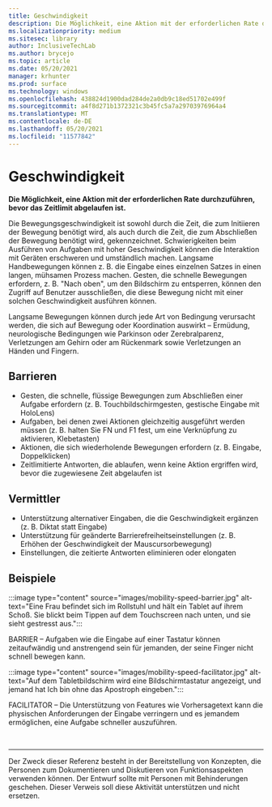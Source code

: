 ```yaml
---
title: Geschwindigkeit
description: Die Möglichkeit, eine Aktion mit der erforderlichen Rate durchzuführen, bevor das Zeitlimit abgelaufen ist
ms.localizationpriority: medium
ms.sitesec: library
author: InclusiveTechLab
ms.author: brycejo
ms.topic: article
ms.date: 05/20/2021
manager: krhunter
ms.prod: surface
ms.technology: windows
ms.openlocfilehash: 438824d1900dad284de2a0db9c18ed51702e499f
ms.sourcegitcommit: a4f8d271b1372321c3b45fc5a7a29703976964a4
ms.translationtype: MT
ms.contentlocale: de-DE
ms.lasthandoff: 05/20/2021
ms.locfileid: "11577842"
---
```

# <a name="speed"></a>Geschwindigkeit

**Die Möglichkeit, eine Aktion mit der erforderlichen Rate durchzuführen, bevor das Zeitlimit abgelaufen ist.**

Die Bewegungsgeschwindigkeit ist sowohl durch die Zeit, die zum Initiieren der Bewegung benötigt wird, als auch durch die Zeit, die zum Abschließen der Bewegung benötigt wird, gekennzeichnet. Schwierigkeiten beim Ausführen von Aufgaben mit hoher Geschwindigkeit können die Interaktion mit Geräten erschweren und umständlich machen. Langsame Handbewegungen können z. B. die Eingabe eines einzelnen Satzes in einen langen, mühsamen Prozess machen. Gesten, die schnelle Bewegungen erfordern, z. B. "Nach oben", um den Bildschirm zu entsperren, können den Zugriff auf Benutzer ausschließen, die diese Bewegung nicht mit einer solchen Geschwindigkeit ausführen können.

Langsame Bewegungen können durch jede Art von Bedingung verursacht werden, die sich auf Bewegung oder Koordination auswirkt – Ermüdung, neurologische Bedingungen wie Parkinson oder Zerebralparenz, Verletzungen am Gehirn oder am Rückenmark sowie Verletzungen an Händen und Fingern.


## <a name="barriers"></a>Barrieren
* Gesten, die schnelle, flüssige Bewegungen zum Abschließen einer Aufgabe erfordern (z. B. Touchbildschirmgesten, gestische Eingabe mit HoloLens)
* Aufgaben, bei denen zwei Aktionen gleichzeitig ausgeführt werden müssen (z. B. halten Sie FN und F1 fest, um eine Verknüpfung zu aktivieren, Klebetasten)
* Aktionen, die sich wiederholende Bewegungen erfordern (z. B. Eingabe, Doppelklicken)
* Zeitlimitierte Antworten, die ablaufen, wenn keine Aktion ergriffen wird, bevor die zugewiesene Zeit abgelaufen ist

## <a name="facilitators"></a>Vermittler

* Unterstützung alternativer Eingaben, die die Geschwindigkeit ergänzen (z. B. Diktat statt Eingabe)
* Unterstützung für geänderte Barrierefreiheitseinstellungen (z. B. Erhöhen der Geschwindigkeit der Mauscursorbewegung)
* Einstellungen, die zeitierte Antworten eliminieren oder elongaten


## <a name="examples"></a>Beispiele

:::image type="content" source="images/mobility-speed-barrier.jpg" alt-text="Eine Frau befindet sich im Rollstuhl und hält ein Tablet auf ihrem Schoß. Sie blickt beim Tippen auf dem Touchscreen nach unten, und sie sieht gestresst aus.":::

BARRIER – Aufgaben wie die Eingabe auf einer Tastatur können zeitaufwändig und anstrengend sein für jemanden, der seine Finger nicht schnell bewegen kann.

:::image type="content" source="images/mobility-speed-facilitator.jpg" alt-text="Auf dem Tabletbildschirm wird eine Bildschirmtastatur angezeigt, und jemand hat Ich bin ohne das  Apostroph eingeben.":::

FACILITATOR – Die Unterstützung von Features wie Vorhersagetext kann die physischen Anforderungen der Eingabe verringern und es jemandem ermöglichen, eine Aufgabe schneller auszuführen.

&nbsp;

[comment]: # (Footer-Anweisung)
___
Der Zweck dieser Referenz besteht in der Bereitstellung von Konzepten, die Personen zum Dokumentieren und Diskutieren von Funktionsaspekten verwenden können. Der Entwurf sollte mit Personen mit Behinderungen geschehen. Dieser Verweis soll diese Aktivität unterstützen und nicht ersetzen. 
